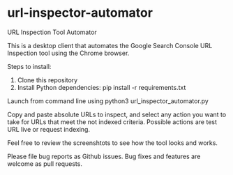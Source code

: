 # url-inspector-automator
URL Inspection Tool Automator

This is a desktop client that automates the Google Search Console URL Inspection tool using the Chrome browser.

Steps to install:

1. Clone this repository
2. Install Python dependencies: pip install -r requirements.txt

Launch from command line using python3 url_inspector_automator.py

Copy and paste absolute URLs to inspect, and select any action you want to take for URLs that meet the not indexed criteria. Possible actions are test URL live or request indexing.

Feel free to review the screenshtots to see how the tool looks and works.

Please file bug reports as Github issues. Bug fixes and features are welcome as pull requests.
